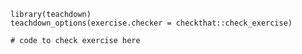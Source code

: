 ```{r setup, include=FALSE}
library(teachdown)
teachdown_options(exercise.checker = checkthat::check_exercise)
```
 
```{r exercise1-check}
# code to check exercise here
```